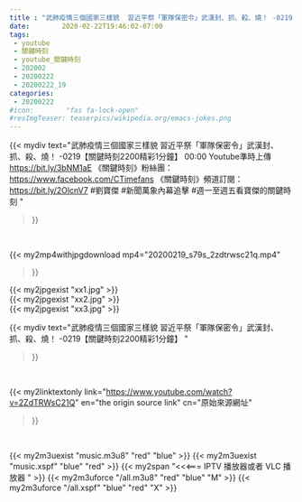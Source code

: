 ```yaml
---
title : "武肺疫情三個國家三樣貌  習近平祭「軍隊保密令」武漢封、抓、殺、燒！ -0219【關鍵時刻2200精彩1分鐘】 "
date:        2020-02-22T19:46:02-07:00
tags:
 - youtube
 - 關鍵時刻
 - youtube_關鍵時刻
 - 202002
 - 20200222
 - 20200222_19
categories:
 - 20200222
#icon:        "fas fa-lock-open"
#resImgTeaser: teaserpics/wikipedia.org/emacs-jokes.png
---
```


{{< mydiv text="武肺疫情三個國家三樣貌 習近平祭「軍隊保密令」武漢封、抓、殺、燒！ -0219【關鍵時刻2200精彩1分鐘】 00:00  Youtube準時上傳 https://bit.ly/3bNM1aE  《關鍵時刻》粉絲團：https://www.facebook.com/CTimefans 《關鍵時刻》頻道訂閱：https://bit.ly/2OlcnV7  #劉寶傑 #新聞萬象內幕追擊 #週一至週五看寶傑的關鍵時刻 "
>}}
<br>


{{< my2mp4withjpgdownload mp4="20200219_s79s_2zdtrwsc21q.mp4"
>}}

{{< my2jpgexist "xx1.jpg" >}}<br>
{{< my2jpgexist "xx2.jpg" >}}<br>
{{< my2jpgexist "xx3.jpg" >}}<br>



{{< mydiv text="武肺疫情三個國家三樣貌  習近平祭「軍隊保密令」武漢封、抓、殺、燒！ -0219【關鍵時刻2200精彩1分鐘】 "
>}}
<br>

{{< my2linktextonly link="https://www.youtube.com/watch?v=2ZdTRWsC21Q"
en="the origin source link" cn="原始來源網址"
>}}


<br>

{{< my2m3uexist "music.m3u8" "red"  "blue" >}} {{< my2m3uexist "music.xspf" "blue" "red"  >}} {{< my2span "<<<=== IPTV 播放器或者 VLC 播放器 " >}} {{< my2m3uforce "/all.m3u8" "red"  "blue" "M" >}} {{< my2m3uforce "/all.xspf" "blue" "red"  "X" >}} 
